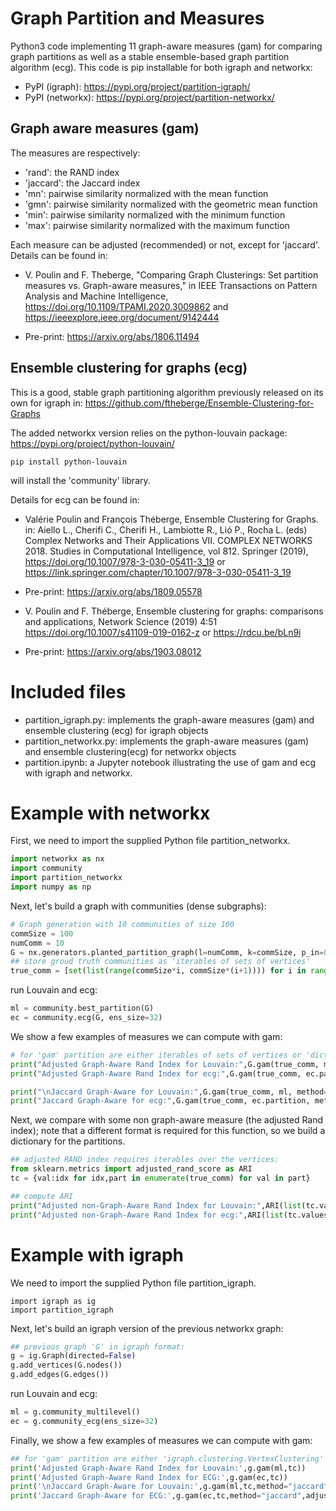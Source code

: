 # Graph Partition and Measures

Python3 code implementing 11 graph-aware measures (gam) for comparing graph partitions as well as a stable ensemble-based graph partition algorithm (ecg).
This code is pip installable for both igraph and networkx:

* PyPI (igraph): https://pypi.org/project/partition-igraph/
* PyPI (networkx): https://pypi.org/project/partition-networkx/

## Graph aware measures (gam)

The measures are respectively:
* 'rand': the RAND index
* 'jaccard': the Jaccard index
* 'mn': pairwise similarity normalized with the mean function
* 'gmn': pairwise similarity normalized with the geometric mean function
* 'min': pairwise similarity normalized with the minimum function
* 'max': pairwise similarity normalized with the maximum function

Each measure can be adjusted (recommended) or not, except for 'jaccard'.
Details can be found in: 

* V. Poulin and F. Theberge, "Comparing Graph Clusterings: Set partition measures vs. Graph-aware measures," in IEEE Transactions on Pattern Analysis and Machine Intelligence, https://doi.org/10.1109/TPAMI.2020.3009862 and https://ieeexplore.ieee.org/document/9142444

* Pre-print: https://arxiv.org/abs/1806.11494

## Ensemble clustering for graphs (ecg)

This is a good, stable graph partitioning algorithm previously released on its own for igraph in:
https://github.com/ftheberge/Ensemble-Clustering-for-Graphs

The added networkx version relies on the python-louvain package: https://pypi.org/project/python-louvain/

```
pip install python-louvain
```

will install the 'community' library.

Details for ecg can be found in: 

* Valérie Poulin and François Théberge, Ensemble Clustering for Graphs. in: Aiello L., Cherifi C., Cherifi H., Lambiotte R., Lió P., Rocha L. (eds) Complex Networks and Their Applications VII. COMPLEX NETWORKS 2018. Studies in Computational Intelligence, vol 812. Springer (2019), https://doi.org/10.1007/978-3-030-05411-3_19 or https://link.springer.com/chapter/10.1007/978-3-030-05411-3_19 

* Pre-print: https://arxiv.org/abs/1809.05578

* V. Poulin and F. Théberge, Ensemble clustering for graphs: comparisons and applications, Network Science (2019) 4:51 https://doi.org/10.1007/s41109-019-0162-z or https://rdcu.be/bLn9i

* Pre-print: https://arxiv.org/abs/1903.08012

# Included files

* partition_igraph.py: implements the graph-aware measures (gam) and ensemble clustering (ecg) for igraph objects
* partition_networkx.py: implements the graph-aware measures (gam) and ensemble clustering(ecg) for networkx objects
* partition.ipynb: a Jupyter notebook illustrating the use of gam and ecg with igraph and networkx.

# Example with networkx

First, we need to import the supplied Python file partition_networkx.

```python
import networkx as nx
import community
import partition_networkx
import numpy as np
```

Next, let's build a graph with communities (dense subgraphs):

```python
# Graph generation with 10 communities of size 100
commSize = 100
numComm = 10
G = nx.generators.planted_partition_graph(l=numComm, k=commSize, p_in=0.1, p_out=0.02)
## store groud truth communities as 'iterables of sets of vertices'
true_comm = [set(list(range(commSize*i, commSize*(i+1)))) for i in range(numComm)]
```

run Louvain and ecg:

```python
ml = community.best_partition(G)
ec = community.ecg(G, ens_size=32)
```

We show a few examples of measures we can compute with gam:

```python
# for 'gam' partition are either iterables of sets of vertices or 'dict'
print("Adjusted Graph-Aware Rand Index for Louvain:",G.gam(true_comm, ml))
print("Adjusted Graph-Aware Rand Index for ecg:",G.gam(true_comm, ec.partition))

print("\nJaccard Graph-Aware for Louvain:",G.gam(true_comm, ml, method="jaccard",adjusted=False))
print("Jaccard Graph-Aware for ecg:",G.gam(true_comm, ec.partition, method="jaccard",adjusted=False))
```

Next, we compare with some non graph-aware measure (the adjusted Rand index); note that a different format is required for this function, so we build a dictionary for the partitions.

```python
## adjusted RAND index requires iterables over the vertices:
from sklearn.metrics import adjusted_rand_score as ARI
tc = {val:idx for idx,part in enumerate(true_comm) for val in part}

## compute ARI
print("Adjusted non-Graph-Aware Rand Index for Louvain:",ARI(list(tc.values()), list(ml.values())))
print("Adjusted non-Graph-Aware Rand Index for ecg:",ARI(list(tc.values()), list(ec.partition.values())))
```

# Example with igraph

We need to import the supplied Python file partition_igraph.

```pyhon
import igraph as ig
import partition_igraph
```

Next, let's build an igraph version of the previous networkx graph:

```python
## previous graph 'G' in igraph format:
g = ig.Graph(directed=False)
g.add_vertices(G.nodes())
g.add_edges(G.edges())
```

run Louvain and ecg:

```python
ml = g.community_multilevel()
ec = g.community_ecg(ens_size=32)
```

Finally, we show a few examples of measures we can compute with gam:

```python
## for 'gam' partition are either 'igraph.clustering.VertexClustering' or 'dict'
print('Adjusted Graph-Aware Rand Index for Louvain:',g.gam(ml,tc))
print('Adjusted Graph-Aware Rand Index for ECG:',g.gam(ec,tc))
print('\nJaccard Graph-Aware for Louvain:',g.gam(ml,tc,method="jaccard",adjusted=False))
print('Jaccard Graph-Aware for ECG:',g.gam(ec,tc,method="jaccard",adjusted=False))
```


